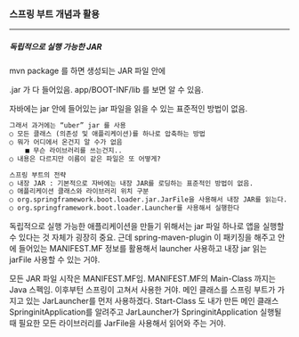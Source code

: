 <h3>스프링 부트 개념과 활용</h3>
<hr/>
<h5>독립적으로 실행 가능한 JAR</h5>

mvn package 를 하면 생성되는 JAR 파일 안에

.jar 가 다 들어있음. app/BOOT-INF/lib 를 보면 알 수 있음.

자바에는 jar 안에 들어있는 jar 파일을 읽을 수 있는 표준적인 방법이 없음. 

```tex
그래서 과거에는 “uber” jar 를 사용
○ 모든 클래스 (의존성 및 애플리케이션)를 하나로 압축하는 방법
○ 뭐가 어디에서 온건지 알 수가 없음
	■ 무슨 라이브러리를 쓰는건지..
○ 내용은 다르지만 이름이 같은 파일은 또 어떻게?
```

```tex
스프링 부트의 전략
○ 내장 JAR : 기본적으로 자바에는 내장 JAR를 로딩하는 표준적인 방법이 없음.
○ 애플리케이션 클래스와 라이브러리 위치 구분
○ org.springframework.boot.loader.jar.JarFile을 사용해서 내장 JAR를 읽는다.
○ org.springframework.boot.loader.Launcher를 사용해서 실행한다
```

독립적으로 실행 가능한 애플리케이션을 만들기 위해서는 jar 파일 하나로 앱을 실행할 수 있다는 것 자체가 굉장히 중요. 근데 spring-maven-plugin 이 패키징을 해주고 안에 들어있는 MANIFEST.MF 정보를 활용해서 launcher 사용하고 내장 jar 읽는 jarFile 사용할 수 있는 거야.

모든 JAR 파일 시작은 MANIFEST.MF임. MANIFEST.MF의 Main-Class 까지는 Java 스펙임. 이후부턴 스프링이 고쳐서 사용한 거야. 메인 클래스를 스프링 부트가 가지고 있는 JarLauncher를 먼저 사용하겠다. Start-Class 도 내가 만든 메인 클래스 SpringinitApplication를 알려주고 JarLauncher가  SpringinitApplication 실행될 때 필요한 모든 라이브러리를 JarFile을 사용해서 읽어와 주는 거야.